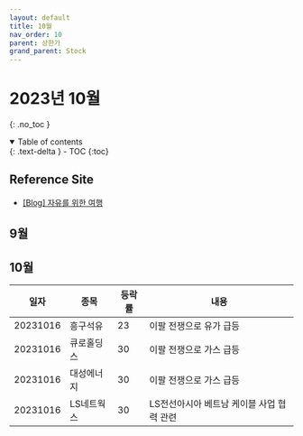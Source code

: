 ```yaml
---
layout: default
title: 10월
nav_order: 10
parent: 상한가
grand_parent: Stock
---
```


# 2023년 10월
{: .no_toc }

<details open markdown="block">
  <summary>
    Table of contents
  </summary>
  {: .text-delta }
- TOC
{:toc}
</details>
<!------------------------------------ STEP ------------------------------------>

## Reference Site

* [[Blog] 자유를 위한 여행](https://journeytofreedom.co.kr/)


## 9월 


## 10월 

|일자|종목|등락률|내용|
|---|---|---|---|
|20231016|흥구석유|23|이팔 전쟁으로 유가 급등|
|20231016|큐로홀딩스|30|이팔 전쟁으로 가스 급등|
|20231016|대성에너지|30|이팔 전쟁으로 가스 급등|
|20231016|LS네트웍스|30|LS전선아시아 베트남 케이블 사업 협력 관련|